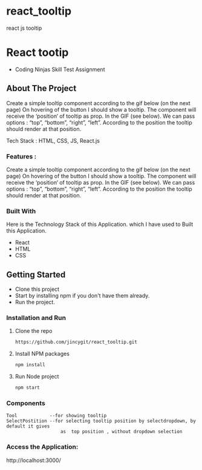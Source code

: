 # react_tooltip

react js tooltip
# React tootip

-  Coding Ninjas Skill Test Assignment

## About The Project

Create a simple tooltip component according to the gif below (on the next page)
On hovering of the button I should show a tooltip.
The component will receive the ‘position‘ of tooltip as prop. In the GIF (see below). We can pass options : “top”, “bottom”, “right”, “left”.
According to the position the tooltip should render at that position.

Tech Stack : HTML, CSS, JS, React.js

### Features :

Create a simple tooltip component according to the gif below (on the next page)
On hovering of the button I should show a tooltip.
The component will receive the ‘position‘ of tooltip as prop. In the GIF (see below). We can pass options : “top”, “bottom”, “right”, “left”.
According to the position the tooltip should render at that position.
### Built With

Here is the Technology Stack of this Application. which I have used to Built this Application.

-  React
-  HTML
-  CSS

<!-- GETTING STARTED -->

## Getting Started

-  Clone this project
-  Start by installing npm if you don't have them already.
-  Run the project.


### Installation and Run

1. Clone the repo
   ```sh
   https://github.com/jincygit/react_tooltip.git
   ```

2. Install NPM packages
   ```sh
   npm install
   ```
4. Run Node project
   ```sh
   npm start
   ```
### Components
    Tool            --for showing tooltip
    SelectPostition --for selecting tooltip position by selectdropdown, by default it gives 
                        as  top position , without dropdown selection
### Access the Application:
   http://localhost:3000/





